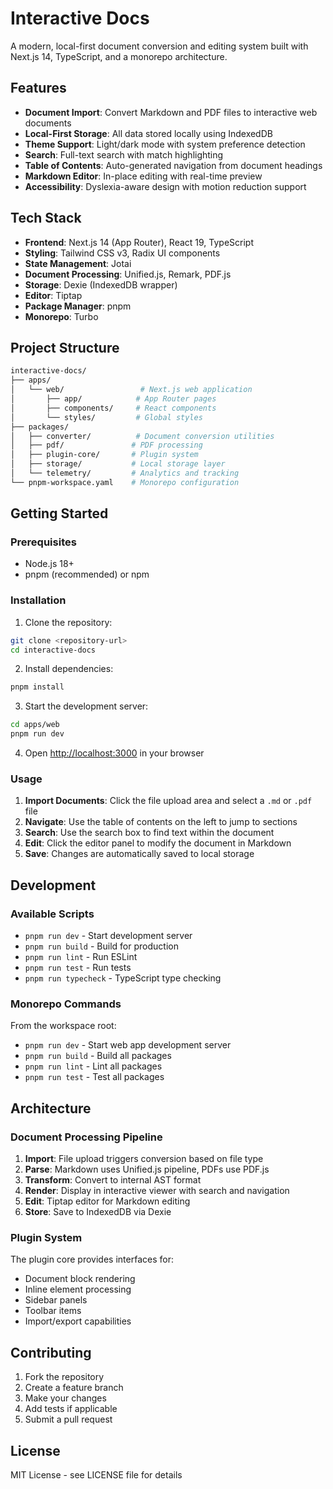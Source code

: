 # Interactive Docs

A modern, local-first document conversion and editing system built with Next.js 14, TypeScript, and a monorepo architecture.

## Features

- **Document Import**: Convert Markdown and PDF files to interactive web documents
- **Local-First Storage**: All data stored locally using IndexedDB
- **Theme Support**: Light/dark mode with system preference detection
- **Search**: Full-text search with match highlighting
- **Table of Contents**: Auto-generated navigation from document headings
- **Markdown Editor**: In-place editing with real-time preview
- **Accessibility**: Dyslexia-aware design with motion reduction support

## Tech Stack

- **Frontend**: Next.js 14 (App Router), React 19, TypeScript
- **Styling**: Tailwind CSS v3, Radix UI components
- **State Management**: Jotai
- **Document Processing**: Unified.js, Remark, PDF.js
- **Storage**: Dexie (IndexedDB wrapper)
- **Editor**: Tiptap
- **Package Manager**: pnpm
- **Monorepo**: Turbo

## Project Structure

```bash
interactive-docs/
├── apps/
│   └── web/                 # Next.js web application
│       ├── app/            # App Router pages
│       ├── components/     # React components
│       └── styles/         # Global styles
├── packages/
│   ├── converter/          # Document conversion utilities
│   ├── pdf/               # PDF processing
│   ├── plugin-core/       # Plugin system
│   ├── storage/           # Local storage layer
│   └── telemetry/         # Analytics and tracking
└── pnpm-workspace.yaml    # Monorepo configuration
```

## Getting Started

### Prerequisites

- Node.js 18+
- pnpm (recommended) or npm

### Installation

1. Clone the repository:

```bash
git clone <repository-url>
cd interactive-docs
```

2. Install dependencies:

```bash
pnpm install
```

3. Start the development server:

```bash
cd apps/web
pnpm run dev
```

4. Open [http://localhost:3000](http://localhost:3000) in your browser

### Usage


1. **Import Documents**: Click the file upload area and select a `.md` or `.pdf` file
2. **Navigate**: Use the table of contents on the left to jump to sections
3. **Search**: Use the search box to find text within the document
4. **Edit**: Click the editor panel to modify the document in Markdown
5. **Save**: Changes are automatically saved to local storage

## Development

### Available Scripts

- `pnpm run dev` - Start development server
- `pnpm run build` - Build for production
- `pnpm run lint` - Run ESLint
- `pnpm run test` - Run tests
- `pnpm run typecheck` - TypeScript type checking

### Monorepo Commands

From the workspace root:
- `pnpm run dev` - Start web app development server
- `pnpm run build` - Build all packages
- `pnpm run lint` - Lint all packages
- `pnpm run test` - Test all packages

## Architecture

### Document Processing Pipeline


1. **Import**: File upload triggers conversion based on file type
2. **Parse**: Markdown uses Unified.js pipeline, PDFs use PDF.js
3. **Transform**: Convert to internal AST format
4. **Render**: Display in interactive viewer with search and navigation
5. **Edit**: Tiptap editor for Markdown editing
6. **Store**: Save to IndexedDB via Dexie

### Plugin System

The plugin core provides interfaces for:
- Document block rendering
- Inline element processing
- Sidebar panels
- Toolbar items
- Import/export capabilities

## Contributing


1. Fork the repository
2. Create a feature branch
3. Make your changes
4. Add tests if applicable
5. Submit a pull request

## License

MIT License - see LICENSE file for details
